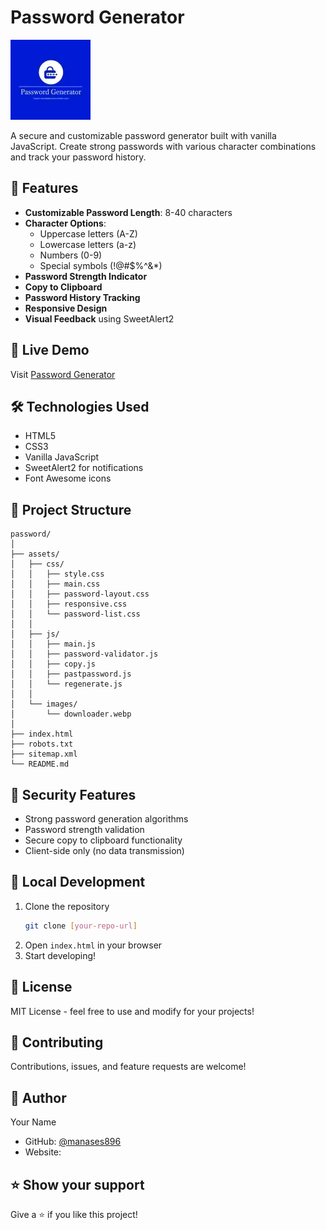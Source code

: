 # Password Generator

![Password Generator Logo](assests/images/downloader.webp)

A secure and customizable password generator built with vanilla JavaScript. Create strong passwords with various character combinations and track your password history.

## 🌟 Features

- **Customizable Password Length**: 8-40 characters
- **Character Options**:
  - Uppercase letters (A-Z)
  - Lowercase letters (a-z)
  - Numbers (0-9)
  - Special symbols (!@#$%^&*)
- **Password Strength Indicator**
- **Copy to Clipboard**
- **Password History Tracking**
- **Responsive Design**
- **Visual Feedback** using SweetAlert2

## 🚀 Live Demo

Visit [Password Generator](https://passwordgenerator.infohub18.tech)

## 🛠️ Technologies Used

- HTML5
- CSS3
- Vanilla JavaScript
- SweetAlert2 for notifications
- Font Awesome icons

## 📁 Project Structure

```
password/
│
├── assets/
│   ├── css/
│   │   ├── style.css
│   │   ├── main.css
│   │   ├── password-layout.css
│   │   ├── responsive.css
│   │   └── password-list.css
│   │
│   ├── js/
│   │   ├── main.js
│   │   ├── password-validator.js
│   │   ├── copy.js
│   │   ├── pastpassword.js
│   │   └── regenerate.js
│   │
│   └── images/
│       └── downloader.webp
│
├── index.html
├── robots.txt
├── sitemap.xml
└── README.md
```

## 🔐 Security Features

- Strong password generation algorithms
- Password strength validation
- Secure copy to clipboard functionality
- Client-side only (no data transmission)

## 🔧 Local Development

1. Clone the repository
   ```bash
   git clone [your-repo-url]
   ```
2. Open `index.html` in your browser
3. Start developing!

## 📝 License

MIT License - feel free to use and modify for your projects!

## 🤝 Contributing

Contributions, issues, and feature requests are welcome!

## 👤 Author

Your Name
- GitHub: [@manases896](https://github.com/manases896)
- Website:

## ⭐ Show your support

Give a ⭐️ if you like this project!
